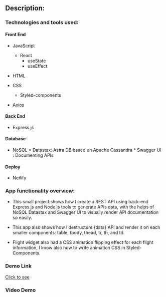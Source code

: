 ## Description:

### Technologies and tools used:

#### Front End
* JavaScript
    * React
        * useState
        * useEffect
        
* HTML
* CSS 
     * Styled-components

* Axios 
#### Back End 

* Express.js

#### Database
* NoSQL 
            * Datastax: Astra DB based on Apache Cassandra
            * Swagger UI : Documenting APIs

#### Deploy
* Netlify

### App functionality overview:
- This small project shows how I create a REST API using back-end Express.js and Node.js tools to generate APIs data, with the helps of NoSQL Datastax and Swagger UI to visually render API documentation so easily.

- This app also shows how I destructure {data} API and render it on each smaller components: table, tbody, thead, tr, th, and td.
                  
- Flight widget also had a CSS animation flipping effect for each flight information, I know also how to write animation CSS in Styled-Components.
### Demo Link 
[Click to see](https://reactflight-widget.netlify.app)

### Video Demo
